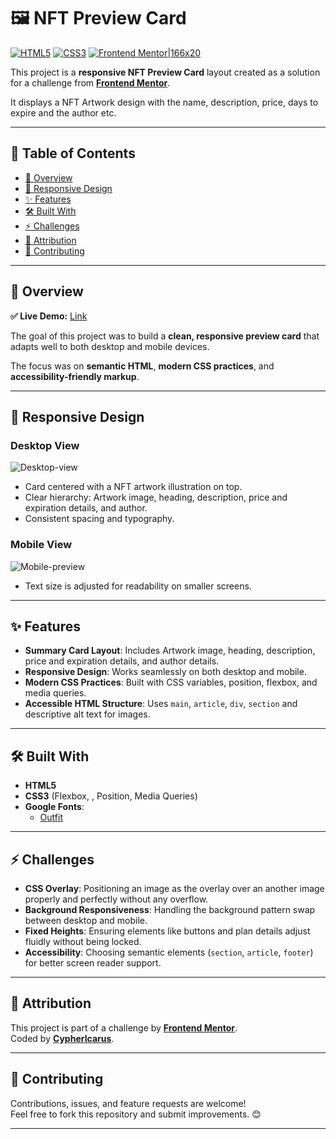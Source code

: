 # 🖼️ NFT Preview Card

[![HTML5](https://img.shields.io/badge/HTML5-orange?logo=html5&logoColor=white)](https://developer.mozilla.org/en-US/docs/Web/Guide/HTML/HTML5) [![CSS3](https://img.shields.io/badge/CSS3-blue?logo=css3&logoColor=white)](https://developer.mozilla.org/en-US/docs/Web/CSS) [![Frontend Mentor|166x20](https://img.shields.io/badge/Challenge-Frontend%20Mentor-purple)](https://www.frontendmentor.io)

This project is a **responsive NFT Preview Card** layout created as a solution for a challenge from [**Frontend Mentor**](https://www.frontendmentor.io/challenges/nft-preview-card-component-SbdUL_w0U).

It displays a NFT Artwork design with the name, description, price, days to expire and the author etc.

---

## 📑 Table of Contents
- [🔎 Overview](#-overview)
- [📱 Responsive Design](#-responsive-design)
- [✨ Features](#-features)
- [🛠 Built With](#-built-with)
- [⚡ Challenges](#-challenges)
- [🙌 Attribution](#-attribution)
- [🤝 Contributing](#-contributing)

---

## 🔎 Overview

**✅ Live Demo:** [Link](https://nft-artwork-preview-card.netlify.app/)

The goal of this project was to build a **clean, responsive preview card** that adapts well to both desktop and mobile devices.

The focus was on **semantic HTML**, **modern CSS practices**, and **accessibility-friendly markup**.

---

## 📱 Responsive Design

### Desktop View

![Desktop-view](https://github.com/user-attachments/assets/e6f9b0b1-1709-4847-a246-b06d0fc8ffcb)  

* Card centered with a NFT artwork illustration on top.  
* Clear hierarchy: Artwork image, heading, description, price and expiration details, and author.  
* Consistent spacing and typography.  

### Mobile View

![Mobile-preview](https://github.com/user-attachments/assets/2df2fe97-ba3b-43d6-a1ed-593d54b041d7)  
  
* Text size is adjusted for readability on smaller screens.   

---

## ✨ Features

* **Summary Card Layout**: Includes Artwork image, heading, description, price and expiration details, and author details. 
* **Responsive Design**: Works seamlessly on both desktop and mobile.  
* **Modern CSS Practices**: Built with CSS variables, position, flexbox, and media queries.  
* **Accessible HTML Structure**: Uses `main`, `article`, `div`, `section` and descriptive alt text for images.  

---

## 🛠 Built With

* **HTML5**  
* **CSS3** (Flexbox, , Position, Media Queries)  
* **Google Fonts**:  
  - [Outfit](https://fonts.google.com/specimen/Outfit)

---

## ⚡ Challenges

* **CSS Overlay**: Positioning an image as the overlay over an another image properly and perfectly without any overflow.
* **Background Responsiveness**: Handling the background pattern swap between desktop and mobile.  
* **Fixed Heights**: Ensuring elements like buttons and plan details adjust fluidly without being locked.    
* **Accessibility**: Choosing semantic elements (`section`, `article`, `footer`) for better screen reader support.  

---

## 🙌 Attribution

This project is part of a challenge by [**Frontend Mentor**](https://www.frontendmentor.io).  
Coded by [**CypherIcarus**](https://github.com/Cyphericarus).  

---

## 🤝 Contributing

Contributions, issues, and feature requests are welcome!  
Feel free to fork this repository and submit improvements. 😊  

---
